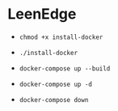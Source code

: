 # LeenEdge

- `chmod +x install-docker`

- `./install-docker`

- `docker-compose up --build`

- `docker-compose up -d`

- `docker-compose down`

